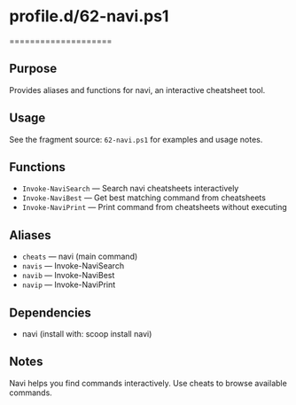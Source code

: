 # profile.d/62-navi.ps1
====================

Purpose
-------
Provides aliases and functions for navi, an interactive cheatsheet tool.

Usage
-----
See the fragment source: `62-navi.ps1` for examples and usage notes.

Functions
---------
- `Invoke-NaviSearch` — Search navi cheatsheets interactively
- `Invoke-NaviBest` — Get best matching command from cheatsheets
- `Invoke-NaviPrint` — Print command from cheatsheets without executing

Aliases
-------
- `cheats` — navi (main command)
- `navis` — Invoke-NaviSearch
- `navib` — Invoke-NaviBest
- `navip` — Invoke-NaviPrint

Dependencies
------------
- navi (install with: scoop install navi)

Notes
-----
Navi helps you find commands interactively. Use cheats to browse available commands.

